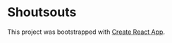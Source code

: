 # Shoutsouts

This project was bootstrapped with [Create React App](https://github.com/facebook/create-react-app).

